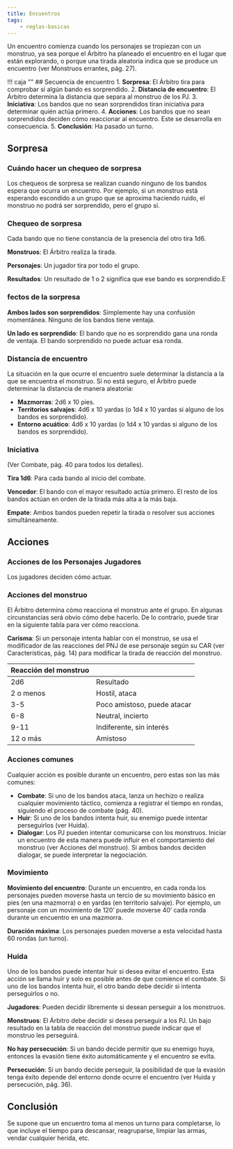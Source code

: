 ```yaml
---
title: Encuentros
tags:
    - reglas-basicas
---
```


Un encuentro comienza cuando los personajes se tropiezan con un monstruo, ya sea porque el Árbitro ha planeado el encuentro en el lugar que están explorando, o porque una tirada aleatoria indica que se produce un encuentro (ver Monstruos errantes, pág. 27).

!!! caja ""
    ## Secuencia de encuentro
    1. **Sorpresa**: El Árbitro tira para comprobar si algún bando es sorprendido.
    2. **Distancia de encuentro**: El Árbitro determina la distancia que separa al monstruo de los PJ.
    3. **Iniciativa**: Los bandos que no sean sorprendidos tiran iniciativa para determinar quién actúa primero.
    4. **Acciones**: Los bandos que no sean sorprendidos deciden cómo reaccionar al encuentro. Este se desarrolla en consecuencia.
    5. **Conclusión**: Ha pasado un turno.

## Sorpresa
### Cuándo hacer un chequeo de sorpresa
Los chequeos de sorpresa se realizan cuando ninguno de los bandos espera que ocurra un encuentro. Por ejemplo, si un monstruo está esperando escondido a un grupo que se aproxima haciendo ruido, el monstruo no podrá ser sorprendido, pero el grupo sí.

### Chequeo de sorpresa
Cada bando que no tiene constancia de la presencia del otro tira 1d6.

**Monstruos**: El Árbitro realiza la tirada.

**Personajes**: Un jugador tira por todo el grupo.

**Resultados**: Un resultado de 1 o 2 significa que ese bando es sorprendido.E

### fectos de la sorpresa
**Ambos lados son sorprendidos**: Simplemente hay una confusión momentánea. Ninguno de los bandos tiene ventaja.

**Un lado es sorprendido**: El bando que no es sorprendido gana una ronda de ventaja. El bando sorprendido no puede actuar esa ronda.

### Distancia de encuentro
La situación en la que ocurre el encuentro suele determinar la distancia a la que se encuentra el monstruo. Si no está seguro, el Árbitro puede determinar la distancia de manera aleatoria:

 -  **Mazmorras**: 2d6 x 10 pies.
 -  **Territorios salvajes**: 4d6 x 10 yardas (o 1d4 x 10 yardas si alguno de los bandos es sorprendido).
 -  **Entorno acuático**: 4d6 x 10 yardas (o 1d4 x 10 yardas si alguno de los bandos es sorprendido).
 
### Iniciativa
(Ver Combate, pág. 40 para todos los detalles).

**Tira 1d6**: Para cada bando al inicio del combate.

**Vencedor**: El bando con el mayor resultado actúa primero. El resto de los bandos actúan en orden de la tirada más alta a la más baja.

**Empate**: Ambos bandos pueden repetir la tirada o resolver sus acciones simultáneamente.

## Acciones
### Acciones de los Personajes Jugadores
Los jugadores deciden cómo actuar.

### Acciones del monstruo
El Árbitro determina cómo reacciona el monstruo ante el grupo. En algunas circunstancias será obvio cómo debe hacerlo. De lo contrario, puede tirar en la siguiente tabla para ver cómo reacciona.

**Carisma**: Si un personaje intenta hablar con el monstruo, se usa el modificador de las reacciones del PNJ de ese personaje según su CAR (ver Características, pág. 14) para modificar la tirada de reacción del monstruo.

| Reacción del monstruo |                             |
| --------------------- | :-------------------------- |
| 2d6                   | Resultado                   |
| 2 o menos             | Hostil, ataca               |
| 3-5                   | Poco amistoso, puede atacar |
| 6-8                   | Neutral, incierto           |
| 9-11                  | Indiferente, sin interés    |
| 12 o más              | Amistoso                    |


### Acciones comunes
Cualquier acción es posible durante un encuentro, pero estas son las más comunes:

-  **Combate**: Si uno de los bandos ataca, lanza un hechizo o realiza cualquier movimiento táctico, comienza a registrar el tiempo en rondas, siguiendo el proceso de combate (pág. 40).
-  **Huir**: Si uno de los bandos intenta huir, su enemigo puede intentar perseguirlos (ver Huida).
-  **Dialogar**: Los PJ pueden intentar comunicarse con los monstruos. Iniciar un encuentro de esta manera puede influir en el comportamiento del monstruo (ver Acciones del monstruo). Si ambos bandos deciden dialogar, se puede interpretar la negociación.

### Movimiento
**Movimiento del encuentro**: Durante un encuentro, en cada ronda los personajes pueden moverse hasta un tercio de su movimiento básico en pies (en una mazmorra) o en yardas (en territorio salvaje). Por ejemplo, un personaje con un movimiento de 120’ puede moverse 40’ cada ronda durante un encuentro en una mazmorra.

**Duración máxima**: Los personajes pueden moverse a esta velocidad hasta 60 rondas (un turno).

### Huida
Uno de los bandos puede intentar huir si desea evitar el encuentro. Esta acción se llama huir y solo es posible antes de que comience el combate. Si uno de los bandos intenta huir, el otro bando debe decidir si intenta perseguirlos o no.

**Jugadores**: Pueden decidir libremente si desean perseguir a los monstruos.

**Monstruos**: El Árbitro debe decidir si desea perseguir a los PJ. Un bajo resultado en la tabla de reacción del monstruo puede indicar que el monstruo les perseguirá.

**No hay persecución**: Si un bando decide permitir que su enemigo huya, entonces la evasión tiene éxito automáticamente y el encuentro se evita.

**Persecución**: Si un bando decide perseguir, la posibilidad de que la evasión tenga éxito depende del entorno donde ocurre el encuentro (ver Huida y persecución, pág. 36).

## Conclusión
Se supone que un encuentro toma al menos un turno para completarse, lo que incluye el tiempo para descansar, reagruparse, limpiar las armas, vendar cualquier herida, etc.
